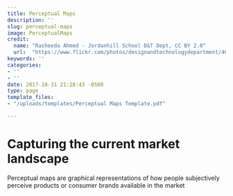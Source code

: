 ```yaml
---
title: Perceptual Maps
description: ''
slug: perceptual-maps
image: PerceptualMaps
credit:
  name: "Rasheeda Ahmed - Jordanhill School D&T Dept, CC BY 2.0"
  url:  "https://www.flickr.com/photos/designandtechnologydepartment/4032186959/"
keywords: ''
categories:
- ''
- ''
date: 2017-10-31 21:28:43 -0500
type: page
template_files:
- "/uploads/templates/Perceptual Maps Template.pdf"

---
```

# Capturing the current market landscape

Perceptual maps are graphical representations of how people subjectively perceive products or consumer brands available in the market
